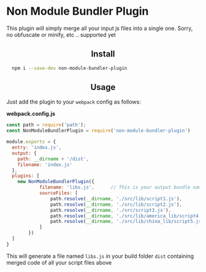 <h1>Non Module Bundler Plugin</h1>
<p>This plugin will simply merge all your input js files into a single one. Sorry, no obfuscate or minify, etc .. supported yet</p>
<h2 align="center">Install</h2>

```bash
  npm i --save-dev non-module-bundler-plugin
```


<h2 align="center">Usage</h2>

Just add the plugin to your `webpack` config as follows:

**webpack.config.js**
```js
const path = require('path');
const NonModuleBundlerPlugin = require('non-module-bundler-plugin')

module.exports = {
  entry: 'index.js',
  output: {
    path: __dirname + '/dist',
    filename: 'index.js'
  },
  plugins: [
    new NonModuleBundlerPlugin({
            filename: 'libs.js',      // This is your output bundle name
            sourceFiles: [
                path.resolve(__dirname, './src/lib/script1.js'),       // paths to script files
                path.resolve(__dirname, './src/lib/script2.js'),
                path.resolve(__dirname, './src/script3.js'),
                path.resolve(__dirname, './src/lib/america_lib/script4.js'),
                path.resolve(__dirname, './src/lib/china_lib/script5.js')
            ]
        })
  ]
}
```

This will generate a file named `libs.js` in your build folder `dist` containing merged code of all your script files above


<br>
<br>

